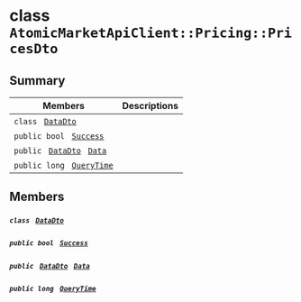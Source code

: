 # class `AtomicMarketApiClient::Pricing::PricesDto` 

## Summary

 Members                                | Descriptions                                
----------------------------------------|---------------------------------------------
`class ` [`DataDto`](.github/workflows/documentation/md/AtomicMarketApiClient--Pricing--PricesDto--DataDto.md#class_atomic_market_api_client_1_1_pricing_1_1_prices_dto_1_1_data_dto)        | 
`public bool ` [`Success`](#class_atomic_market_api_client_1_1_pricing_1_1_prices_dto_1a506fb037fbb6bfe8f254c021a2c3cfac) | 
`public ` [`DataDto`](.github/workflows/documentation/md/AtomicMarketApiClient--Pricing--PricesDto--DataDto.md#class_atomic_market_api_client_1_1_pricing_1_1_prices_dto_1_1_data_dto)` ` [`Data`](#class_atomic_market_api_client_1_1_pricing_1_1_prices_dto_1a6ed89521b3da4f30d2ab82c36d0afd13) | 
`public long ` [`QueryTime`](#class_atomic_market_api_client_1_1_pricing_1_1_prices_dto_1a6cc7a06930fbe1e28eb7eed2599015c9) | 

## Members

##### `class ` [`DataDto`](.github/workflows/documentation/md/AtomicMarketApiClient--Pricing--PricesDto--DataDto.md#class_atomic_market_api_client_1_1_pricing_1_1_prices_dto_1_1_data_dto) 

##### `public bool ` [`Success`](#class_atomic_market_api_client_1_1_pricing_1_1_prices_dto_1a506fb037fbb6bfe8f254c021a2c3cfac) 

##### `public ` [`DataDto`](.github/workflows/documentation/md/AtomicMarketApiClient--Pricing--PricesDto--DataDto.md#class_atomic_market_api_client_1_1_pricing_1_1_prices_dto_1_1_data_dto)` ` [`Data`](#class_atomic_market_api_client_1_1_pricing_1_1_prices_dto_1a6ed89521b3da4f30d2ab82c36d0afd13) 

##### `public long ` [`QueryTime`](#class_atomic_market_api_client_1_1_pricing_1_1_prices_dto_1a6cc7a06930fbe1e28eb7eed2599015c9) 

